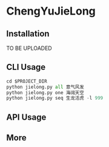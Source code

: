 # ChengYuJieLong

## Installation
TO BE UPLOADED

## CLI Usage
```python
cd $PROJECT_DIR
python jielong.py all 意气风发
python jielong.py one 海阔天空
python jielong.py seq 生龙活虎 -l 999
```

## API Usage

## More
